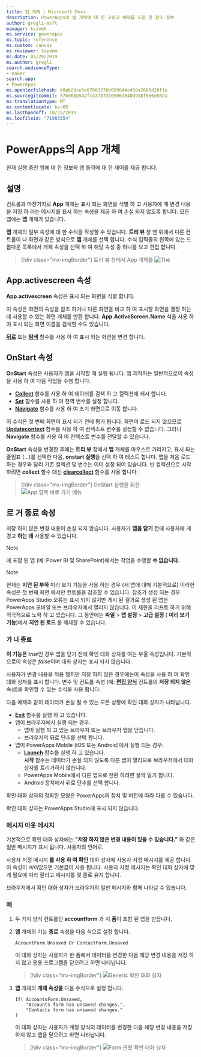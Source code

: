 ```yaml
---
title: 앱 개체 | Microsoft Docs
description: PowerApps의 앱 개체에 대 한 구문과 예제를 포함 한 참조 정보
author: gregli-msft
manager: kvivek
ms.service: powerapps
ms.topic: reference
ms.custom: canvas
ms.reviewer: tapanm
ms.date: 05/29/2019
ms.author: gregli
search.audienceType:
- maker
search.app:
- PowerApps
ms.openlocfilehash: b0ab20ce5e0700337bb059644c458a2665d20f1e
ms.sourcegitcommit: 57b968b542fc43737330596d840d938f566e582a
ms.translationtype: MT
ms.contentlocale: ko-KR
ms.lasthandoff: 10/23/2019
ms.locfileid: "71983554"
---
```

# <a name="app-object-in-powerapps"></a>PowerApps의 App 개체

현재 실행 중인 앱에 대 한 정보와 앱 동작에 대 한 제어를 제공 합니다.

## <a name="description"></a>설명

컨트롤과 마찬가지로 **App** 개체는 표시 되는 화면을 식별 하 고 사용자에 게 변경 내용을 저장 하 라는 메시지를 표시 하는 속성을 제공 하 여 손실 되지 않도록 합니다. 모든 앱에는 **앱** 개체가 있습니다.

**앱** 개체의 일부 속성에 대 한 수식을 작성할 수 있습니다. **트리 뷰** 창 맨 위에서 다른 컨트롤이 나 화면과 같은 방식으로 **앱** 개체를 선택 합니다. 수식 입력줄의 왼쪽에 있는 드롭다운 목록에서 개체 속성을 선택 하 여 해당 속성 중 하나를 보고 편집 합니다.

> [!div class="mx-imgBorder"]
> 트리 뷰 창에서 App 개체를 ![The ](media/object-app/appobject.png)

## <a name="activescreen-property"></a>App.activescreen 속성

**App.activescreen** 속성은 표시 되는 화면을 식별 합니다.

이 속성은 화면의 속성을 참조 하거나 다른 화면을 비교 하 여 표시할 화면을 결정 하는 데 사용할 수 있는 화면 개체를 반환 합니다. **App.ActiveScreen.Name** 식을 사용 하 여 표시 되는 화면 이름을 검색할 수도 있습니다.

**[뒤로](function-navigate.md)** 또는 **[탐색](function-navigate.md)** 함수를 사용 하 여 표시 되는 화면을 변경 합니다.

## <a name="onstart-property"></a>OnStart 속성

**OnStart** 속성은 사용자가 앱을 시작할 때 실행 됩니다. 앱 제작자는 일반적으로이 속성을 사용 하 여 다음 작업을 수행 합니다.

- **[Collect](function-clear-collect-clearcollect.md)** 함수를 사용 하 여 데이터를 검색 하 고 컬렉션에 캐시 합니다.
- **[Set](function-set.md)** 함수를 사용 하 여 전역 변수를 설정 합니다.
- **[Navigate](function-navigate.md)** 함수를 사용 하 여 초기 화면으로 이동 합니다.

이 수식은 첫 번째 화면이 표시 되기 전에 평가 됩니다. 화면이 로드 되지 않으므로 **[Updatecontext](function-updatecontext.md)** 함수를 사용 하 여 컨텍스트 변수를 설정할 수 없습니다. 그러나 **Navigate** 함수를 사용 하 여 컨텍스트 변수를 전달할 수 있습니다.

**OnStart** 속성을 변경한 후에는 **트리 뷰** 창에서 **앱** 개체를 마우스로 가리키고, 표시 되는 줄임표 (...)를 선택한 다음, **onstart 실행**을 선택 하 여 테스트 합니다. 앱을 처음 로드 하는 경우와 달리 기존 컬렉션 및 변수는 이미 설정 되어 있습니다. 빈 컬렉션으로 시작 하려면 **collect** 함수 대신 **[clearcollect](function-clear-collect-clearcollect.md)** 함수를 사용 합니다.

> [!div class="mx-imgBorder"]
> OnStart 실행을 위한 ![App 항목 바로 가기 메뉴 ](media/object-app/appobject-runonstart.png)

## <a name="confirmexit-properties"></a>로 거 종료 속성

저장 하지 않은 변경 내용이 손실 되지 않습니다. 사용자가 **앱을 닫기** 전에 사용자에 게 경고 **하는 데** 사용할 수 있습니다.

> [!NOTE]
> 에 포함 된 앱 (예: Power BI 및 SharePoint)에서는 작업을 수행할 **수 없습니다.**

> [!NOTE]
> 현재는 **지연 된 부하** 미리 보기 기능을 사용 하는 경우 (새 앱에 대해 기본적으로) 이러한 속성은 첫 번째 화면 에서만 컨트롤을 참조할 수 있습니다. 참조가 생성 되는 경우 PowerApps Studio 오류는 표시 되지 않지만 게시 된 결과로 생성 된 앱은 PowerApps 모바일 또는 브라우저에서 열리지 않습니다. 이 제한을 리프트 하기 위해 적극적으로 노력 하 고 있습니다. 그 동안에는 **파일**  > **앱 설정**  > **고급 설정** ( **미리 보기 기능**)에서 **지연 된 로드** 를 해제할 수 있습니다.

### <a name="confirmexit"></a>가 나 종료

**이 기능은** *true*인 경우 앱을 닫기 전에 확인 대화 상자를 여는 부울 속성입니다. 기본적으로이 속성은 *false*이며 대화 상자는 표시 되지 않습니다.

사용자가 변경 내용을 적용 했지만 저장 하지 않은 경우에는이 속성을 사용 하 여 확인 대화 상자를 표시 합니다. 변수 및 컨트롤 속성 (예: [**편집 양식**](../controls/control-form-detail.md) 컨트롤의 **저장 되지 않은** 속성)을 확인할 수 있는 수식을 사용 합니다.

다음 예제와 같이 데이터가 손실 될 수 있는 모든 상황에 확인 대화 상자가 나타납니다.

- [**Exit**](function-exit.md) 함수를 실행 하 고 있습니다.
- 앱이 브라우저에서 실행 되는 경우:
  - 앱이 실행 되 고 있는 브라우저 또는 브라우저 탭을 닫습니다.
  - 브라우저의 뒤로 단추를 선택 합니다.
- 앱이 PowerApps Mobile (iOS 또는 Android)에서 실행 되는 경우:
  - [**Launch**](function-param.md) 함수를 실행 하 고 있습니다.<br>**시작** 함수는 데이터가 손실 되지 않도록 다른 탭이 열리므로 브라우저에서 대화 상자를 트리거하지 않습니다.
  - PowerApps Mobile에서 다른 앱으로 전환 하려면 살짝 밀기 합니다.
  - Android 장치에서 뒤로 단추를 선택 합니다.

확인 대화 상자의 정확한 모양은 PowerApps의 장치 및 버전에 따라 다를 수 있습니다.

확인 대화 상자는 PowerApps Studio에 표시 되지 않습니다.

### <a name="confirmexitmessage"></a>메시지 아웃 메시지

기본적으로 확인 대화 상자에는 **"저장 하지 않은 변경 내용이 있을 수 있습니다."** 와 같은 일반 메시지가 표시 됩니다. 사용자의 언어로.

사용자 지정 메시지 **를 사용 하 여 확인** 대화 상자에 사용자 지정 메시지를 제공 합니다. 이 속성이 *비어*있으면 기본값이 사용 됩니다. 사용자 지정 메시지는 확인 대화 상자에 맞게 필요에 따라 잘리고 메시지를 몇 줄로 유지 합니다.

브라우저에서 확인 대화 상자가 브라우저의 일반 메시지와 함께 나타날 수 있습니다.

### <a name="example"></a>예

1. 두 가지 양식 컨트롤인 **accountform** 과 지 **폼**이 포함 된 앱을 만듭니다.

1. **앱** 개체의 기능 **종료** 속성을 다음 식으로 설정 합니다.

    ```powerapps-dot
    AccountForm.Unsaved Or ContactForm.Unsaved
    ```

    이 대화 상자는 사용자가 한 폼에서 데이터를 변경한 다음 해당 변경 내용을 저장 하지 않고 응용 프로그램을 닫으려고 하면 나타납니다.

    > [!div class="mx-imgBorder"]
    > ![Generic 확인 대화 상자 ](media/object-app/confirm-native.png)

1. **앱** 개체의 **개체 속성을** 다음 수식으로 설정 합니다.

    ```powerapps-dot
    If( AccountsForm.Unsaved,
        "Accounts form has unsaved changes.",
        "Contacts form has unsaved changes."
    )
    ```

    이 대화 상자는 사용자가 계정 양식의 데이터를 변경한 다음 해당 변경 내용을 저장 하지 않고 앱을 닫으려고 하면 나타납니다.

    > [!div class="mx-imgBorder"]
    > ![Form 관련 확인 대화 상자 ](media/object-app/confirm-native-custom.png)
